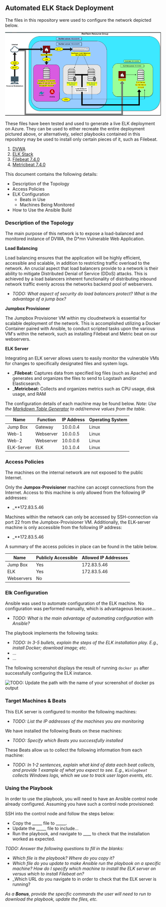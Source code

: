 ## Automated ELK Stack Deployment

The files in this repository were used to configure the network depicted below.

![Screenshot](https://github.com/kylewainwright/Cloud-Security-Network/blob/main/Diagrams/RedTeam%20Network%20Diagram.PNG)

These files have been tested and used to generate a live ELK deployment on Azure. They can be used to either recreate the entire deployment pictured above, or alternatively, select playbooks contained in this repository may be used to install only certain pieces of it, such as Filebeat.

 1. [DVWA](https://github.com/kylewainwright/Cloud-Security-Network/blob/main/Ansible/Ansible%20DVWA%20Script.txt)
 2. [ELK Stack](https://github.com/kylewainwright/Cloud-Security-Network/blob/main/Ansible/Ansible%20ELK%20Stack%20Script.txt)
 3. [Filebeat 7.4.0](https://github.com/kylewainwright/Cloud-Security-Network/blob/main/Ansible/Filebeat%207.4.0%20Script.txt)
 4. [Metricbeat 7.4.0](https://github.com/kylewainwright/Cloud-Security-Network/blob/main/Ansible/Metricbeat%207.4.0%20Script.txt)

This document contains the following details:
- Description of the Topology
- Access Policies
- ELK Configuration
  - Beats in Use
  - Machines Being Monitored
- How to Use the Ansible Build


### Description of the Topology

The main purpose of this network is to expose a load-balanced and monitored instance of DVWA, the D*mn Vulnerable Web Application.

**Load Balancing**

Load balancing ensures that the application will be highly efficient, accessible and scalable, in addition to restricting traffic overload to the network.
An crucial aspect that load balancers provide to a network is their ability to mitigate Distributed Denial of Service (DDoS) attacks.  This is achieved by a
load balancers inherent functionality of distributing inbound network traffic evenly across the networks backend pool of webservers.
- _TODO: What aspect of security do load balancers protect? What is the advantage of a jump box?_

**Jumpbox Provisioner**

The Jumpbox Provisioner VM within my cloudnetwork is essential for scalable deployment of the network.  This is accomplished utilizing a Docker Container 
paired with Ansible, to conduct scripted tasks upon the various VM's within the network, such as installing Filebeat and Metric beat on our webservers.

**ELK Server**

Integrating an ELK server allows users to easily monitor the vulnerable VMs for changes to specifically designated files and system logs.

- _**Filebeat:** Captures data from specified log files (such as Apache) and generates and organizes the files to send to Logstash and/or Elasticsearch.
- _**Metricbeat:** Collects and organizes metrics such as CPU usage, disk usage, and RAM

The configuration details of each machine may be found below.
_Note: Use the [Markdown Table Generator](http://www.tablesgenerator.com/markdown_tables) to add/remove values from the table_.

| Name       | Function  | IP Address | Operating System |
|------------|-----------|------------|------------------|
| Jump Box   | Gateway   | 10.0.0.4   | Linux            |
| Web-1      | Webserver | 10.0.0.5   | Linux            |
| Web-2      | Webserver | 10.0.0.6   | Linux            |
| ELK-Server | ELK       | 10.1.0.4   | Linux            |

### Access Policies

The machines on the internal network are not exposed to the public Internet. 

Only the **Jumpox-Provisioner** machine can accept connections from the Internet. Access to this machine is only allowed from the following IP addresses:
- _**172.83.5.46

Machines within the network can only be accessed by SSH-connection via port 22 from the Jumpbox-Provisioner VM.  Additionally, the ELK-server machine is 
only accessible from the following IP address:
- _**172.83.5.46

A summary of the access policies in place can be found in the table below.

| Name       | Publicly Accessible | Allowed IP Addresses |
|------------|---------------------|----------------------|
| Jump Box   | Yes                 | 172.83.5.46          |
| ELK        | Yes                 | 172.83.5.46          |
| Webservers | No                  |                      |

### Elk Configuration

Ansible was used to automate configuration of the ELK machine. No configuration was performed manually, which is advantageous because...
- _TODO: What is the main advantage of automating configuration with Ansible?_

The playbook implements the following tasks:
- _TODO: In 3-5 bullets, explain the steps of the ELK installation play. E.g., install Docker; download image; etc._
- ...
- ...

The following screenshot displays the result of running `docker ps` after successfully configuring the ELK instance.

![TODO: Update the path with the name of your screenshot of docker ps output](Images/docker_ps_output.png)

### Target Machines & Beats
This ELK server is configured to monitor the following machines:
- _TODO: List the IP addresses of the machines you are monitoring_

We have installed the following Beats on these machines:
- _TODO: Specify which Beats you successfully installed_

These Beats allow us to collect the following information from each machine:
- _TODO: In 1-2 sentences, explain what kind of data each beat collects, and provide 1 example of what you expect to see. E.g., `Winlogbeat` collects Windows logs, which we use to track user logon events, etc._

### Using the Playbook
In order to use the playbook, you will need to have an Ansible control node already configured. Assuming you have such a control node provisioned: 

SSH into the control node and follow the steps below:
- Copy the _____ file to _____.
- Update the _____ file to include...
- Run the playbook, and navigate to ____ to check that the installation worked as expected.

_TODO: Answer the following questions to fill in the blanks:_
- _Which file is the playbook? Where do you copy it?_
- _Which file do you update to make Ansible run the playbook on a specific machine? How do I specify which machine to install the ELK server on versus which to install Filebeat on?_
- _Which URL do you navigate to in order to check that the ELK server is running?

_As a **Bonus**, provide the specific commands the user will need to run to download the playbook, update the files, etc._

